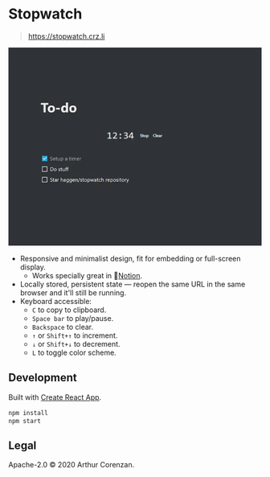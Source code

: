 # Stopwatch

> https://stopwatch.crz.li

![A screenshot of Stopwatch embedded in Notion.so](screenshot.webp)

- Responsive and minimalist design, fit for embedding or full-screen display.
  - Works specially great in 📔[Notion](https://notion.so).
- Locally stored, persistent state — reopen the same URL in the same browser and it'll still be running.
- Keyboard accessible:
  - `C` to copy to clipboard.
  - `Space bar` to play/pause.
  - `Backspace` to clear.
  - `↑` or `Shift+↑` to increment.
  - `↓` or `Shift+↓` to decrement.
  - `L` to toggle color scheme.

## Development

Built with [Create React App](https://github.com/facebook/create-react-app).

```
npm install
npm start
```

## Legal

Apache-2.0 © 2020 Arthur Corenzan.
